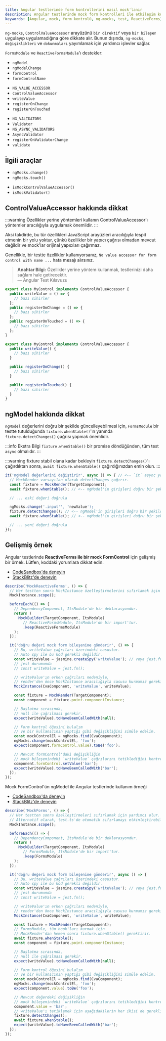 ```yaml
---
title: Angular testlerinde form kontrollerini nasıl mock'lanır
description: Angular testlerinde mock form kontrolleri ile etkileşim kurmak için ng-mocks kullanma bilgisi. Bu kılavuz, Angular uygulamaları için testlerde form kontrollerini etkili bir şekilde taklit etmeyi öğretir.
keywords: [Angular, mock, form kontrolü, ng-mocks, test, ReactiveForms]
---
```


`ng-mocks`, `ControlValueAccessor` arayüzünü `bir direktif` veya `bir bileşen` uygulayıp uygulamadığına göre dikkate alır. Bunun dışında, `ng-mocks`, `değişiklikleri` ve `dokunmaları` yayımlamak için yardımcı işlevler sağlar.

`FormsModule` ve `ReactiveFormsModule`'ı destekler:

- `ngModel`
- `ngModelChange`
- `formControl`
- `formControlName`

* `NG_VALUE_ACCESSOR`
* `ControlValueAccessor`
* `writeValue`
* `registerOnChange`
* `registerOnTouched`

- `NG_VALIDATORS`
- `Validator`
- `NG_ASYNC_VALIDATORS`
- `AsyncValidator`
- `registerOnValidatorChange`
- `validate`

## İlgili araçlar

- `ngMocks.change()`
- `ngMocks.touch()`

* `isMockControlValueAccessor()`
* `isMockValidator()`

## ControlValueAccessor hakkında dikkat

:::warning Özellikler yerine yöntemleri kullanın
ControlValueAccessor'ı yöntemler aracılığıyla uygulamak önemlidir.
:::

Aksi takdirde, bu tür özellikleri JavaScript arayüzleri aracılığıyla tespit etmenin bir yolu yoktur, çünkü özellikler bir yapıcı çağrısı olmadan mevcut değildir ve mock'lar orijinal yapıcıları çağırmaz.

Genellikle, bir testte özellikler kullanıyorsanız, `No value accessor for form control with name ...` hata mesajı alırsınız.

> **Anahtar Bilgi:** Özellikler yerine yöntem kullanmak, testlerinizi daha sağlam hale getirecektir.  
> — Angular Test Kılavuzu

```ts title="Özellikler aracılığıyla yanlış tanım"
export class MyControl implements ControlValueAccessor {
  public writeValue = () => {
    // bazı sihirler
  };
  public registerOnChange = () => {
    // bazı sihirler
  };
  public registerOnTouched = () => {
    // bazı sihirler
  };
}
```

```ts title="Yöntemler aracılığıyla doğru tanım"
export class MyControl implements ControlValueAccessor {
  public writeValue() {
    // bazı sihirler
  }

  public registerOnChange() {
    // bazı sihirler
  }

  public registerOnTouched() {
    // bazı sihirler
  }
}
```

## ngModel hakkında dikkat

`ngModel` değerlerini doğru bir şekilde güncelleyebilmesi için, `FormsModule` bir testte tutulduğunda `fixture.whenStable()`'ın yanında `fixture.detectChanges()` çağrısı yapmak önemlidir.

:::info Ekstra Bilgi
`fixture.whenStable()` bir promise döndüğünden, tüm test `async` olmalıdır.
:::

:::warning fixture stabil olana kadar bekleyin
`fixture.detectChanges()`'ı çağırdıktan sonra, `await fixture.whenStable()` çağırdığınızdan emin olun.
:::

```ts
it('ngModel değerlerini değiştirir', async () => { // <-- `it` async yap
  // MockRender varsayılan olarak detectChanges çağırır.
  const fixture = MockRender(TargetComponent);
  await fixture.whenStable(); // <-- ngModel'in girişleri doğru bir şekilde render etmesine izin ver

  // ... eski değeri doğrula

  ngMocks.change('.input'', 'newValue');
  fixture.detectChanges(); // <-- ngModel'in girişleri doğru bir şekilde render etmesine izin ver
  await fixture.whenStable(); // <-- ngModel'in girişleri doğru bir şekilde render etmesine izin ver

  // ... yeni değeri doğrula
});
```

## Gelişmiş örnek

Angular testlerinde **ReactiveForms ile bir mock FormControl** için gelişmiş bir örnek.
Lütfen, koddaki yorumlara dikkat edin.

- [CodeSandbox'da deneyin](https://codesandbox.io/p/sandbox/github/help-me-mom/ng-mocks-sandbox/tree/tests/?file=/src/examples/MockReactiveForms/test.spec.ts&initialpath=%3Fspec%3DMockReactiveForms)
- [StackBlitz'de deneyin](https://stackblitz.com/github/help-me-mom/ng-mocks-sandbox/tree/tests?file=src/examples/MockReactiveForms/test.spec.ts&initialpath=%3Fspec%3DMockReactiveForms)

```ts title="https://github.com/help-me-mom/ng-mocks/blob/master/examples/MockReactiveForms/test.spec.ts"
describe('MockReactiveForms', () => {
  // Her testten sonra MockInstance özelleştirmelerini sıfırlamak için yardımcı olur.
  MockInstance.scope();

  beforeEach(() => {
    // DependencyComponent, ItsModule'de bir deklarasyondur.
    return (
      MockBuilder(TargetComponent, ItsModule)
        // ReactiveFormsModule, ItsModule'de bir import'tur.
        .keep(ReactiveFormsModule)
    );
  });

  it('doğru değeri mock form bileşenine gönderir', () => {
    // Bu, writeValue çağrıları üzerindeki casustur.
    // Auto spy ile bu kod gerekli değildir.
    const writeValue = jasmine.createSpy('writeValue'); // veya jest.fn();
    // jest durumunda
    // const writeValue = jest.fn();

    // writeValue'ın erken çağrıları nedeniyle, 
    // render'den önce MockInstance aracılığıyla casusu kurmamız gerekir.
    MockInstance(CvaComponent, 'writeValue', writeValue);

    const fixture = MockRender(TargetComponent);
    const component = fixture.point.componentInstance;

    // Başlatma sırasında, 
    // null ile çağrılması gerekir.
    expect(writeValue).toHaveBeenCalledWith(null);

    // Form kontrol öğesini bulalım
    // ve bir kullanıcının yaptığı gibi değişikliğini simüle edelim.
    const mockControlEl = ngMocks.find(CvaComponent);
    ngMocks.change(mockControlEl, 'foo');
    expect(component.formControl.value).toBe('foo');

    // Mevcut formControl'daki değişikliğin
    // mock bileşenindeki `writeValue` çağrılarını tetiklediğini kontrol edelim.
    component.formControl.setValue('bar');
    expect(writeValue).toHaveBeenCalledWith('bar');
  });
});
```

Mock FormControl'ün ngModel ile Angular testlerinde kullanım örneği

- [CodeSandbox'da deneyin](https://codesandbox.io/p/sandbox/github/help-me-mom/ng-mocks-sandbox/tree/tests/?file=/src/examples/MockForms/test.spec.ts&initialpath=%3Fspec%3DMockForms)
- [StackBlitz'de deneyin](https://stackblitz.com/github/help-me-mom/ng-mocks-sandbox/tree/tests?file=src/examples/MockForms/test.spec.ts&initialpath=%3Fspec%3DMockForms)

```ts title="https://github.com/help-me-mom/ng-mocks/blob/master/examples/MockForms/test.spec.ts"
describe('MockForms', () => {
  // Her testten sonra özelleştirmeleri sıfırlamak için yardımcı olur.
  // Alternatif olarak, test.ts'de otomatik sıfırlamayı etkinleştirebilirsiniz.
  MockInstance.scope();

  beforeEach(() => {
    // DependencyComponent, ItsModule'de bir deklarasyondur.
    return (
      MockBuilder(TargetComponent, ItsModule)
        // FormsModule, ItsModule'de bir import'tur.
        .keep(FormsModule)
    );
  });

  it('doğru değeri mock form bileşenine gönderir', async () => {
    // Bu, writeValue çağrıları üzerindeki casustur.
    // Auto spy ile bu kod gerekli değildir.
    const writeValue = jasmine.createSpy('writeValue'); // veya jest.fn();
    // jest durumunda
    // const writeValue = jest.fn();

    // writeValue'ın erken çağrıları nedeniyle, 
    // render'den önce MockInstance aracılığıyla casusu kurmamız gerekir.
    MockInstance(CvaComponent, 'writeValue', writeValue);

    const fixture = MockRender(TargetComponent);
    // FormsModule, tüm hook'ları kurmak için
    // MockRender'dan hemen sonra fixture.whenStable() gerektirir.
    await fixture.whenStable();
    const component = fixture.point.componentInstance;

    // Başlatma sırasında, 
    // null ile çağrılması gerekir.
    expect(writeValue).toHaveBeenCalledWith(null);

    // Form kontrol öğesini bulalım
    // ve bir kullanıcının yaptığı gibi değişikliğini simüle edelim.
    const mockControlEl = ngMocks.find(CvaComponent);
    ngMocks.change(mockControlEl, 'foo');
    expect(component.value).toBe('foo');

    // Mevcut değerdeki değişikliğin
    // mock bileşenindeki `writeValue` çağrılarını tetiklediğini kontrol edelim.
    component.value = 'bar';
    // writeValue'ı tetiklemek için aşağıdakilerin her ikisi de gereklidir.
    fixture.detectChanges();
    await fixture.whenStable();
    expect(writeValue).toHaveBeenCalledWith('bar');
  });
});